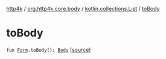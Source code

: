 [http4k](../../index.md) / [org.http4k.core.body](../index.md) / [kotlin.collections.List](index.md) / [toBody](./to-body.md)

# toBody

`fun `[`Form`](../-form.md)`.toBody(): `[`Body`](../../org.http4k.core/-body/index.md) [(source)](https://github.com/http4k/http4k/blob/master/http4k-core/src/main/kotlin/org/http4k/core/body/FormBody.kt#L16)